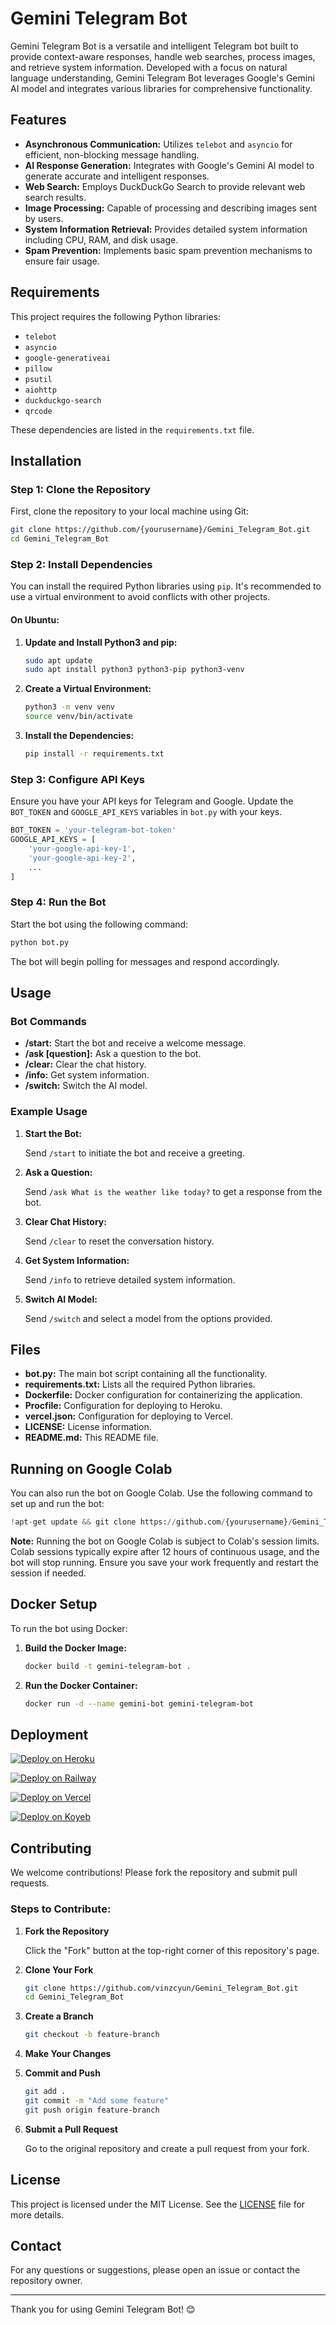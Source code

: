 

# Gemini Telegram Bot

Gemini Telegram Bot is a versatile and intelligent Telegram bot built to provide context-aware responses, handle web searches, process images, and retrieve system information. Developed with a focus on natural language understanding, Gemini Telegram Bot leverages Google's Gemini AI model and integrates various libraries for comprehensive functionality.

## Features

- **Asynchronous Communication:** Utilizes `telebot` and `asyncio` for efficient, non-blocking message handling.
- **AI Response Generation:** Integrates with Google's Gemini AI model to generate accurate and intelligent responses.
- **Web Search:** Employs DuckDuckGo Search to provide relevant web search results.
- **Image Processing:** Capable of processing and describing images sent by users.
- **System Information Retrieval:** Provides detailed system information including CPU, RAM, and disk usage.
- **Spam Prevention:** Implements basic spam prevention mechanisms to ensure fair usage.

## Requirements

This project requires the following Python libraries:

- `telebot`
- `asyncio`
- `google-generativeai`
- `pillow`
- `psutil`
- `aiohttp`
- `duckduckgo-search`
- `qrcode`

These dependencies are listed in the `requirements.txt` file.

## Installation

### Step 1: Clone the Repository

First, clone the repository to your local machine using Git:

```bash
git clone https://github.com/{yourusername}/Gemini_Telegram_Bot.git
cd Gemini_Telegram_Bot
```

### Step 2: Install Dependencies

You can install the required Python libraries using `pip`. It's recommended to use a virtual environment to avoid conflicts with other projects.

#### On Ubuntu:

1. **Update and Install Python3 and pip:**

    ```bash
    sudo apt update
    sudo apt install python3 python3-pip python3-venv
    ```

2. **Create a Virtual Environment:**

    ```bash
    python3 -m venv venv
    source venv/bin/activate
    ```

3. **Install the Dependencies:**

    ```bash
    pip install -r requirements.txt
    ```

### Step 3: Configure API Keys

Ensure you have your API keys for Telegram and Google. Update the `BOT_TOKEN` and `GOOGLE_API_KEYS` variables in `bot.py` with your keys.

```python
BOT_TOKEN = 'your-telegram-bot-token'
GOOGLE_API_KEYS = [
    'your-google-api-key-1',
    'your-google-api-key-2',
    ...
]
```

### Step 4: Run the Bot

Start the bot using the following command:

```bash
python bot.py
```

The bot will begin polling for messages and respond accordingly.

## Usage

### Bot Commands

- **/start:** Start the bot and receive a welcome message.
- **/ask [question]:** Ask a question to the bot.
- **/clear:** Clear the chat history.
- **/info:** Get system information.
- **/switch:** Switch the AI model.

### Example Usage

1. **Start the Bot:**

    Send `/start` to initiate the bot and receive a greeting.

2. **Ask a Question:**

    Send `/ask What is the weather like today?` to get a response from the bot.

3. **Clear Chat History:**

    Send `/clear` to reset the conversation history.

4. **Get System Information:**

    Send `/info` to retrieve detailed system information.

5. **Switch AI Model:**

    Send `/switch` and select a model from the options provided.

## Files

- **bot.py:** The main bot script containing all the functionality.
- **requirements.txt:** Lists all the required Python libraries.
- **Dockerfile:** Docker configuration for containerizing the application.
- **Procfile:** Configuration for deploying to Heroku.
- **vercel.json:** Configuration for deploying to Vercel.
- **LICENSE:** License information.
- **README.md:** This README file.

## Running on Google Colab

You can also run the bot on Google Colab. Use the following command to set up and run the bot:

```python
!apt-get update && git clone https://github.com/{yourusername}/Gemini_Telegram_Bot.git && cd Gemini_Telegram_Bot && pip install -r requirements.txt && python bot.py
```

**Note:** Running the bot on Google Colab is subject to Colab's session limits. Colab sessions typically expire after 12 hours of continuous usage, and the bot will stop running. Ensure you save your work frequently and restart the session if needed.

## Docker Setup

To run the bot using Docker:

1. **Build the Docker Image:**

    ```bash
    docker build -t gemini-telegram-bot .
    ```

2. **Run the Docker Container:**

    ```bash
    docker run -d --name gemini-bot gemini-telegram-bot
    ```

## Deployment


[![Deploy on Heroku](https://www.herokucdn.com/deploy/button.svg)](https://heroku.com/deploy)


[![Deploy on Railway](https://railway.app/button.svg)](https://railway.app/new)


[![Deploy on Vercel](https://vercel.com/button)](https://vercel.com/new)


[![Deploy on Koyeb](https://www.koyeb.com/static/images/deploy/button.svg)](https://app.koyeb.com/deploy)

## Contributing

We welcome contributions! Please fork the repository and submit pull requests.

### Steps to Contribute:

1. **Fork the Repository**

    Click the "Fork" button at the top-right corner of this repository's page.

2. **Clone Your Fork**

    ```bash
    git clone https://github.com/vinzcyun/Gemini_Telegram_Bot.git
    cd Gemini_Telegram_Bot
    ```

3. **Create a Branch**

    ```bash
    git checkout -b feature-branch
    ```

4. **Make Your Changes**

5. **Commit and Push**

    ```bash
    git add .
    git commit -m "Add some feature"
    git push origin feature-branch
    ```

6. **Submit a Pull Request**

    Go to the original repository and create a pull request from your fork.

## License

This project is licensed under the MIT License. See the [LICENSE](LICENSE) file for more details.

## Contact

For any questions or suggestions, please open an issue or contact the repository owner.

---

Thank you for using Gemini Telegram Bot! 😊
